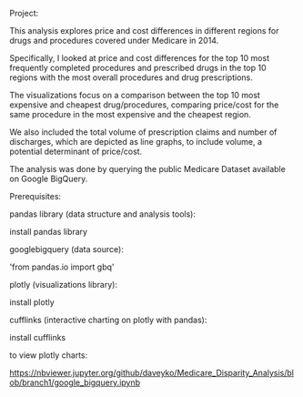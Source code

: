 Project: 

This analysis explores price and cost differences in different regions for drugs and procedures covered under Medicare in 2014.

Specifically, I looked at price and cost differences for the top 10 most frequently completed procedures and prescribed drugs 
in the top 10 regions with the most overall procedures and drug prescriptions. 

The visualizations focus on a comparison between the top 10 most expensive and cheapest drug/procedures, comparing price/cost
for the same procedure in the most expensive and the cheapest region. 

We also included the total volume of prescription claims and number of discharges, which are depicted as line graphs, to include
volume, a potential determinant of price/cost.

The analysis was done by querying the public Medicare Dataset available on Google BigQuery. 

Prerequisites: 

pandas library (data structure and analysis tools):

install pandas library 

googlebigquery (data source): 

'from pandas.io import gbq'

plotly (visualizations library): 

install plotly

cufflinks (interactive charting on plotly with pandas): 

install cufflinks

to view plotly charts: 

https://nbviewer.jupyter.org/github/daveyko/Medicare_Disparity_Analysis/blob/branch1/google_bigquery.ipynb


